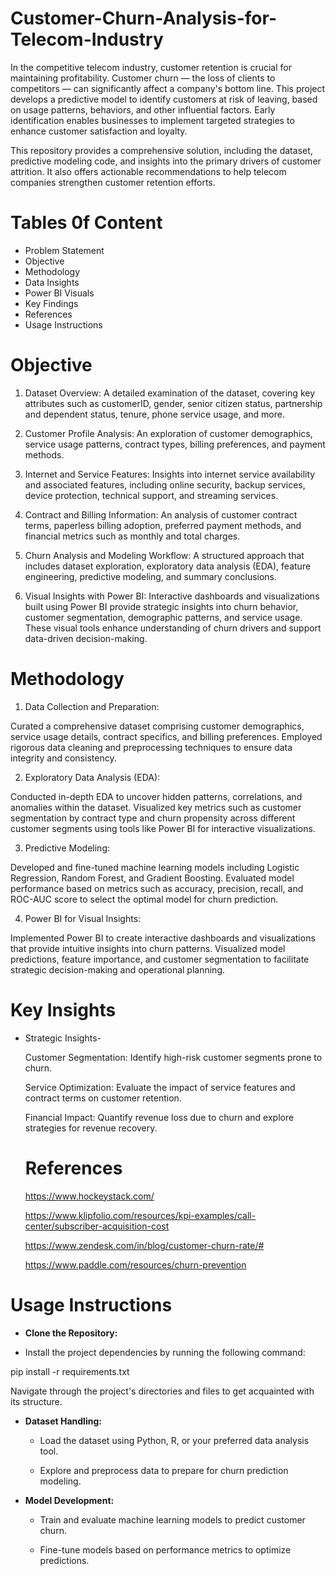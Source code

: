 # Customer-Churn-Analysis-for-Telecom-Industry

In the competitive telecom industry, customer retention is crucial for maintaining profitability. Customer churn — the loss of clients to competitors — can significantly affect a company's bottom line. This project develops a predictive model to identify customers at risk of leaving, based on usage patterns, behaviors, and other influential factors. Early identification enables businesses to implement targeted strategies to enhance customer satisfaction and loyalty.

This repository provides a comprehensive solution, including the dataset, predictive modeling code, and insights into the primary drivers of customer attrition. It also offers actionable recommendations to help telecom companies strengthen customer retention efforts.

# Tables 0f Content

* Problem Statement
* Objective
* Methodology
* Data Insights
* Power BI Visuals
* Key Findings
* References
* Usage Instructions

# Objective

1. Dataset Overview:
A detailed examination of the dataset, covering key attributes such as customerID, gender, senior citizen status, partnership and dependent status, tenure, phone service usage, and more.

2. Customer Profile Analysis:
An exploration of customer demographics, service usage patterns, contract types, billing preferences, and payment methods.

3. Internet and Service Features:
Insights into internet service availability and associated features, including online security, backup services, device protection, technical support, and streaming services.

4. Contract and Billing Information:
An analysis of customer contract terms, paperless billing adoption, preferred payment methods, and financial metrics such as monthly and total charges.

5. Churn Analysis and Modeling Workflow:
A structured approach that includes dataset exploration, exploratory data analysis (EDA), feature engineering, predictive modeling, and summary conclusions.

6. Visual Insights with Power BI:
Interactive dashboards and visualizations built using Power BI provide strategic insights into churn behavior, customer segmentation, demographic patterns, and service usage. These visual tools enhance understanding of churn drivers and support data-driven decision-making.

# Methodology

1. Data Collection and Preparation:

Curated a comprehensive dataset comprising customer demographics, service usage details, contract specifics, and billing preferences.
Employed rigorous data cleaning and preprocessing techniques to ensure data integrity and consistency.

2. Exploratory Data Analysis (EDA):

Conducted in-depth EDA to uncover hidden patterns, correlations, and anomalies within the dataset.
Visualized key metrics such as customer segmentation by contract type and churn propensity across different customer segments using tools like Power BI for interactive visualizations.

3. Predictive Modeling:

Developed and fine-tuned machine learning models including Logistic Regression, Random Forest, and Gradient Boosting.
Evaluated model performance based on metrics such as accuracy, precision, recall, and ROC-AUC score to select the optimal model for churn prediction.

4. Power BI for Visual Insights:
   
Implemented Power BI to create interactive dashboards and visualizations that provide intuitive insights into churn patterns.
Visualized model predictions, feature importance, and customer segmentation to facilitate strategic decision-making and operational planning.

# Key Insights

* Strategic Insights-
   
  Customer Segmentation: Identify high-risk customer segments prone to churn.
  
  Service Optimization: Evaluate the impact of service features and contract terms on customer retention.
  
  Financial Impact: Quantify revenue loss due to churn and explore strategies for revenue recovery.

  # References

  https://www.hockeystack.com/
  
  https://www.klipfolio.com/resources/kpi-examples/call-center/subscriber-acquisition-cost
  
  https://www.zendesk.com/in/blog/customer-churn-rate/#
  
  https://www.paddle.com/resources/churn-prevention

# Usage Instructions

* __Clone the Repository:__


* Install the project dependencies by running the following command:

 pip install -r requirements.txt

 Navigate through the project's directories and files to get acquainted with its structure.

* __Dataset Handling:__

  * Load the dataset using Python, R, or your preferred data analysis tool.
    
  * Explore and preprocess data to prepare for churn prediction modeling.

* __Model Development:__

  * Train and evaluate machine learning models to predict customer churn.
    
  * Fine-tune models based on performance metrics to optimize predictions.
